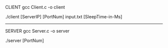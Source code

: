 CLIENT
gcc Client.c -o client

./client [ServerIP] [PortNum] input.txt [SleepTime-in-Ms]

----------------------------------------------------------

SERVER
gcc Server.c -o server

./server [PortNum]
